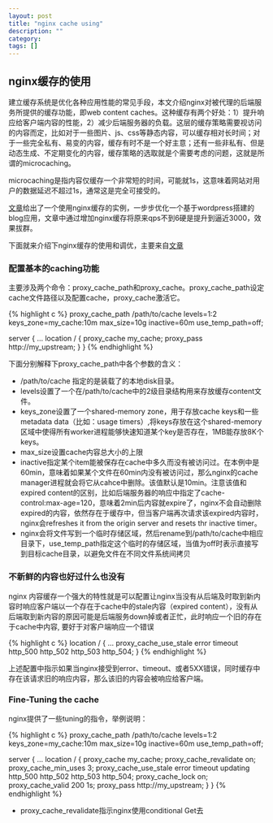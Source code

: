 ```yaml
---
layout: post
title: "nginx cache using"
description: ""
category: 
tags: []
---
```

## nginx缓存的使用
建立缓存系统是优化各种应用性能的常见手段，本文介绍nginx对被代理的后端服务所提供的缓存功能，即web content caches。这种缓存有两个好处：1）提升响应给客户端内容的性能，2）减少后端服务器的负载。这层的缓存策略需要视访问的内容而定，比如对于一些图片、js、css等静态内容，可以缓存相对长时间；对于一些完全私有、易变的内容，缓存有时不是一个好主意；还有一些非私有、但是动态生成、不定期变化的内容，缓存策略的选取就是个需要考虑的问题，这就是所谓的microcaching。

<!--more-->

microcaching是指内容仅缓存一个非常短的时间，可能就1s，这意味着网站对用户的数据延迟不超过1s，通常这是完全可接受的。

[文章](https://www.nginx.com/blog/benefits-of-microcaching-nginx/)给出了一个使用nginx缓存的实例，一步步优化一个基于wordpress搭建的blog应用，文章中通过增加nginx缓存将原来qps不到6硬是提升到逼近3000，效果拔群。

下面就来介绍下nginx缓存的使用和调优，主要来自[文章](https://www.nginx.com/blog/nginx-caching-guide/)

### 配置基本的caching功能
主要涉及两个命令：proxy_cache_path和proxy_cache。proxy_cache_path设定cache文件路径以及配置cache，proxy_cache激活它。

{% highlight c %}
proxy_cache_path /path/to/cache levels=1:2 keys_zone=my_cache:10m max_size=10g inactive=60m 
                 use_temp_path=off;

server {
...
    location / {
        proxy_cache my_cache;
        proxy_pass http://my_upstream;
    }
}
{% endhighlight %}

下面分别解释下proxy_cache_path中各个参数的含义：
- /path/to/cache 指定的是装载了的本地disk目录。
- levels设置了一个在/path/to/cache中的2级目录结构用来存放缓存content文件。
- keys_zone设置了一个shared-memory zone，用于存放cache keys和一些metadata data（比如：usage timers）,将keys存放在这个shared-memory区域中使得所有worker进程能够快速知道某个key是否存在，1MB能存放8K个keys。
- max_size设置cache内容总大小的上限
- inactive指定某个item能被保存在cache中多久而没有被访问过。在本例中是60min，意味着如果某个文件在60min内没有被访问过，那么nginx的cache manager进程就会将它从cahce中删除。该值默认是10min。注意该值和expired content的区别，比如后端服务器的响应中指定了cache-control:max-age=120，意味着2min后内容就expire了，nginx不会自动删除expired的内容，依然存在于缓存中，但当客户端再次请求该expired内容时，nginx会refreshes it from the origin server and resets thr inactive timer。
- nginx会将文件写到一个临时存储区域，然后rename到/path/to/cache中相应目录下，use_temp_path指定这个临时的存储区域，当值为off时表示直接写到目标cache目录，以避免文件在不同文件系统间拷贝

### 不新鲜的内容也好过什么也没有
nginx 内容缓存一个强大的特性就是可以配置让nginx当没有从后端及时取到新内容时响应客户端以一个存在于cache中的stale内容（expired content），没有从后端取到新内容的原因可能是后端服务down掉或者正忙，此时响应一个旧的存在于cache中内容, 要好于对客户端响应一个错误

{% highlight c %}
location / {
    ...
    proxy_cache_use_stale error timeout http_500 http_502 http_503 http_504;
}
{% endhighlight %}

上述配置中指示如果当nginx接受到error、timeout、或者5XX错误，同时缓存中存在该请求旧的响应内容，那么该旧的内容会被响应给客户端。

### Fine-Tuning the cache
nginx提供了一些tuning的指令，举例说明：

{% highlight c %}
proxy_cache_path /path/to/cache levels=1:2 keys_zone=my_cache:10m max_size=10g inactive=60m
                 use_temp_path=off;

server {
    ...
    location / {
        proxy_cache my_cache;
        proxy_cache_revalidate on;
        proxy_cache_min_uses 3;
        proxy_cache_use_stale error timeout updating http_500 http_502 http_503 http_504;
        proxy_cache_lock on;
        proxy_cache_valid 200 1s;
        proxy_pass http://my_upstream;
    }
}
{% endhighlight %}

- proxy_cache_revalidate指示nginx使用conditional Get去

